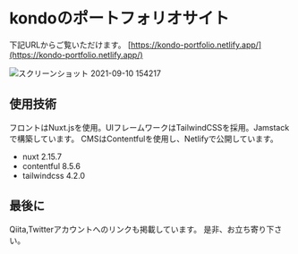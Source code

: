 # kondoのポートフォリオサイト
下記URLからご覧いただけます。
[https://kondo-portfolio.netlify.app/](https://kondo-portfolio.netlify.app/)

![スクリーンショット 2021-09-10 154217](https://user-images.githubusercontent.com/85671197/134127165-b96aece8-286a-4e40-8e28-9ba7f21b5eac.png)

## 使用技術
フロントはNuxt.jsを使用。UIフレームワークはTailwindCSSを採用。Jamstackで構築しています。
CMSはContentfulを使用し、Netlifyで公開しています。

- nuxt 2.15.7
- contentful 8.5.6
- tailwindcss 4.2.0

## 最後に
Qiita,Twitterアカウントへのリンクも掲載しています。
是非、お立ち寄り下さい。



